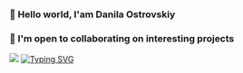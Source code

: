 ### 👋 Hello world, I'am Danila Ostrovskiy  
### 🤝 I'm open to collaborating on interesting projects
<img src="https://github-readme-stats.vercel.app/api?username=DanilaOstrovskiy&show_icons=true&theme=transparent">
<a href="https://git.io/typing-svg"><img src="https://readme-typing-svg.demolab.com?font=Cascadia+Code&pause=1000&color=2981FF&center=true&vCenter=true&repeat=false&width=467&lines=through+repositories+to+the+stars" alt="Typing SVG" /></a>
